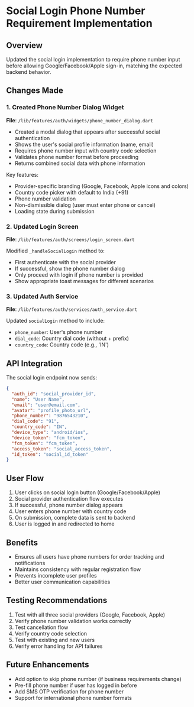 # Social Login Phone Number Requirement Implementation

## Overview
Updated the social login implementation to require phone number input before allowing Google/Facebook/Apple sign-in, matching the expected backend behavior.

## Changes Made

### 1. Created Phone Number Dialog Widget
**File**: `/lib/features/auth/widgets/phone_number_dialog.dart`

- Created a modal dialog that appears after successful social authentication
- Shows the user's social profile information (name, email)
- Requires phone number input with country code selection
- Validates phone number format before proceeding
- Returns combined social data with phone information

Key features:
- Provider-specific branding (Google, Facebook, Apple icons and colors)
- Country code picker with default to India (+91)
- Phone number validation
- Non-dismissible dialog (user must enter phone or cancel)
- Loading state during submission

### 2. Updated Login Screen
**File**: `/lib/features/auth/screens/login_screen.dart`

Modified `_handleSocialLogin` method to:
- First authenticate with the social provider
- If successful, show the phone number dialog
- Only proceed with login if phone number is provided
- Show appropriate toast messages for different scenarios

### 3. Updated Auth Service
**File**: `/lib/features/auth/services/auth_service.dart`

Updated `socialLogin` method to include:
- `phone_number`: User's phone number
- `dial_code`: Country dial code (without + prefix)
- `country_code`: Country code (e.g., 'IN')

## API Integration

The social login endpoint now sends:
```json
{
  "auth_id": "social_provider_id",
  "name": "User Name",
  "email": "user@email.com",
  "avatar": "profile_photo_url",
  "phone_number": "9876543210",
  "dial_code": "91",
  "country_code": "IN",
  "device_type": "android/ios",
  "device_token": "fcm_token",
  "fcm_token": "fcm_token",
  "access_token": "social_access_token",
  "id_token": "social_id_token"
}
```

## User Flow

1. User clicks on social login button (Google/Facebook/Apple)
2. Social provider authentication flow executes
3. If successful, phone number dialog appears
4. User enters phone number with country code
5. On submission, complete data is sent to backend
6. User is logged in and redirected to home

## Benefits

- Ensures all users have phone numbers for order tracking and notifications
- Maintains consistency with regular registration flow
- Prevents incomplete user profiles
- Better user communication capabilities

## Testing Recommendations

1. Test with all three social providers (Google, Facebook, Apple)
2. Verify phone number validation works correctly
3. Test cancellation flow
4. Verify country code selection
5. Test with existing and new users
6. Verify error handling for API failures

## Future Enhancements

- Add option to skip phone number (if business requirements change)
- Pre-fill phone number if user has logged in before
- Add SMS OTP verification for phone number
- Support for international phone number formats